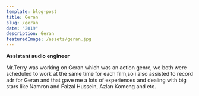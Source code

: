 ```yaml
---
template: blog-post
title: Geran
slug: /geran
date: "2019"
description: Geran
featuredImage: /assets/geran.jpg
---
```


**Assistant audio engineer**

Mr.Terry was working on Geran which was an action genre, we both were scheduled to work at the same time for each film,so i also assisted to record adr for Geran and that gave me a lots of experiences and dealing with big stars like Namron and Faizal Hussein, Azlan Komeng and etc.